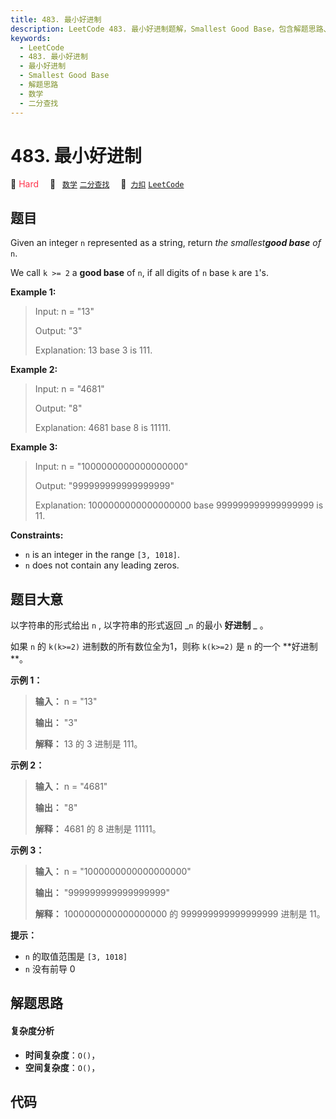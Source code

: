 ```yaml
---
title: 483. 最小好进制
description: LeetCode 483. 最小好进制题解，Smallest Good Base，包含解题思路、复杂度分析以及完整的 JavaScript 代码实现。
keywords:
  - LeetCode
  - 483. 最小好进制
  - 最小好进制
  - Smallest Good Base
  - 解题思路
  - 数学
  - 二分查找
---
```


# 483. 最小好进制

🔴 <font color=#ff334b>Hard</font>&emsp; 🔖&ensp; [`数学`](/tag/math.md) [`二分查找`](/tag/binary-search.md)&emsp; 🔗&ensp;[`力扣`](https://leetcode.cn/problems/smallest-good-base) [`LeetCode`](https://leetcode.com/problems/smallest-good-base)

## 题目

Given an integer `n` represented as a string, return _the smallest**good
base** of_ `n`.

We call `k >= 2` a **good base** of `n`, if all digits of `n` base `k` are
`1`'s.



**Example 1:**

> Input: n = "13"
> 
> Output: "3"
> 
> Explanation: 13 base 3 is 111.

**Example 2:**

> Input: n = "4681"
> 
> Output: "8"
> 
> Explanation: 4681 base 8 is 11111.

**Example 3:**

> Input: n = "1000000000000000000"
> 
> Output: "999999999999999999"
> 
> Explanation: 1000000000000000000 base 999999999999999999 is 11.

**Constraints:**

  * `n` is an integer in the range `[3, 1018]`.
  * `n` does not contain any leading zeros.


## 题目大意

以字符串的形式给出 `n` , 以字符串的形式返回 _`n` 的最小 **好进制** _ 。

如果 `n` 的  `k(k>=2)` 进制数的所有数位全为1，则称 `k(k>=2)` 是 `n` 的一个 **好进制  **。



**示例 1：**

> 
> 
> 
> 
> 
> **输入：** n = "13"
> 
> **输出：** "3"
> 
> **解释：** 13 的 3 进制是 111。
> 
> 

**示例 2：**

> 
> 
> 
> 
> 
> **输入：** n = "4681"
> 
> **输出：** "8"
> 
> **解释：** 4681 的 8 进制是 11111。
> 
> 

**示例 3：**

> 
> 
> 
> 
> 
> **输入：** n = "1000000000000000000"
> 
> **输出：** "999999999999999999"
> 
> **解释：** 1000000000000000000 的 999999999999999999 进制是 11。
> 
> 



**提示：**

  * `n` 的取值范围是 `[3, 1018]`
  * `n` 没有前导 0


## 解题思路

#### 复杂度分析

- **时间复杂度**：`O()`，
- **空间复杂度**：`O()`，

## 代码

```javascript

```